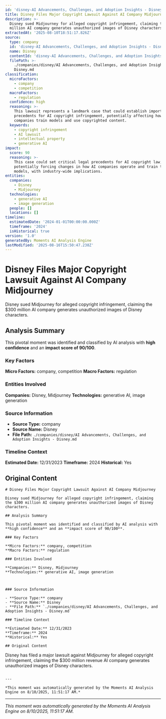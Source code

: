 ```yaml
---
id: 'disney-AI Advancements, Challenges, and Adoption Insights - Disney-moment-2'
title: Disney Files Major Copyright Lawsuit Against AI Company Midjourney
description: >-
  Disney sued Midjourney for alleged copyright infringement, claiming the $300
  million AI company generates unauthorized images of Disney characters.
extractedAt: '2025-08-10T18:51:17.826Z'
source:
  type: company
  id: 'disney-AI Advancements, Challenges, and Adoption Insights - Disney'
  name: Disney
  contentId: 'disney-AI Advancements, Challenges, and Adoption Insights - Disney'
  filePath: >-
    ./companies/disney/AI Advancements, Challenges, and Adoption Insights -
    Disney.md
classification:
  microFactors:
    - company
    - competition
  macroFactors:
    - regulation
  confidence: high
  reasoning: >-
    This lawsuit represents a landmark case that could establish important legal
    precedents for AI copyright infringement, potentially affecting how AI
    companies train models and use copyrighted content.
  keywords:
    - copyright infringement
    - AI lawsuit
    - intellectual property
    - generative AI
impact:
  score: 90
  reasoning: >-
    This case could set critical legal precedents for AI copyright law,
    potentially forcing changes in how AI companies operate and train their
    models, with industry-wide implications.
entities:
  companies:
    - Disney
    - Midjourney
  technologies:
    - generative AI
    - image generation
  people: []
  locations: []
timeline:
  estimatedDate: '2024-01-01T00:00:00.000Z'
  timeframe: '2024'
  isHistorical: true
version: '1.0'
generatedBy: Moments AI Analysis Engine
lastModified: '2025-08-16T15:50:47.238Z'
---
```

# Disney Files Major Copyright Lawsuit Against AI Company Midjourney

Disney sued Midjourney for alleged copyright infringement, claiming the $300 million AI company generates unauthorized images of Disney characters.

## Analysis Summary

This pivotal moment was identified and classified by AI analysis with **high confidence** and an **impact score of 90/100**.

### Key Factors

**Micro Factors:** company, competition
**Macro Factors:** regulation

### Entities Involved

**Companies:** Disney, Midjourney
**Technologies:** generative AI, image generation



### Source Information

- **Source Type:** company
- **Source Name:** Disney
- **File Path:** `./companies/disney/AI Advancements, Challenges, and Adoption Insights - Disney.md`

### Timeline Context

**Estimated Date:** 12/31/2023
**Timeframe:** 2024
**Historical:** Yes

## Original Content

```
# Disney Files Major Copyright Lawsuit Against AI Company Midjourney

Disney sued Midjourney for alleged copyright infringement, claiming the $300 million AI company generates unauthorized images of Disney characters.

## Analysis Summary

This pivotal moment was identified and classified by AI analysis with **high confidence** and an **impact score of 90/100**.

### Key Factors

**Micro Factors:** company, competition
**Macro Factors:** regulation

### Entities Involved

**Companies:** Disney, Midjourney
**Technologies:** generative AI, image generation



### Source Information

- **Source Type:** company
- **Source Name:** Disney
- **File Path:** `./companies/disney/AI Advancements, Challenges, and Adoption Insights - Disney.md`

### Timeline Context

**Estimated Date:** 12/31/2023
**Timeframe:** 2024
**Historical:** Yes

## Original Content

```
Disney has filed a major lawsuit against Midjourney for alleged copyright infringement, claiming the $300 million revenue AI company generates unauthorized images of Disney characters.
```

---

*This moment was automatically generated by the Moments AI Analysis Engine on 8/10/2025, 11:51:17 AM.*

```

---

*This moment was automatically generated by the Moments AI Analysis Engine on 8/10/2025, 11:51:17 AM.*
